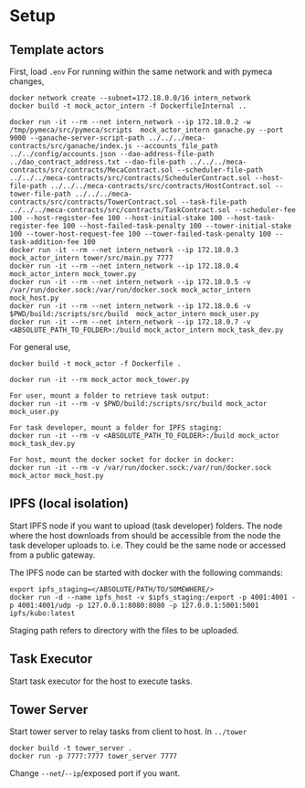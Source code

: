 # Setup

## Template actors
First, load `.env`
For running within the same network and with pymeca changes, 
```
docker network create --subnet=172.18.0.0/16 intern_network
docker build -t mock_actor_intern -f DockerfileInternal ..

docker run -it --rm --net intern_network --ip 172.18.0.2 -w /tmp/pymeca/src/pymeca/scripts  mock_actor_intern ganache.py --port 9000 --ganache-server-script-path ../../../meca-contracts/src/ganache/index.js --accounts_file_path ../../config/accounts.json --dao-address-file-path ../dao_contract_address.txt --dao-file-path ../../../meca-contracts/src/contracts/MecaContract.sol --scheduler-file-path ../../../meca-contracts/src/contracts/SchedulerContract.sol --host-file-path ../../../meca-contracts/src/contracts/HostContract.sol --tower-file-path ../../../meca-contracts/src/contracts/TowerContract.sol --task-file-path ../../../meca-contracts/src/contracts/TaskContract.sol --scheduler-fee 100 --host-register-fee 100 --host-initial-stake 100 --host-task-register-fee 100 --host-failed-task-penalty 100 --tower-initial-stake 100 --tower-host-request-fee 100 --tower-failed-task-penalty 100 --task-addition-fee 100
docker run -it --rm --net intern_network --ip 172.18.0.3 mock_actor_intern tower/src/main.py 7777
docker run -it --rm --net intern_network --ip 172.18.0.4  mock_actor_intern mock_tower.py
docker run -it --rm --net intern_network --ip 172.18.0.5 -v /var/run/docker.sock:/var/run/docker.sock mock_actor_intern mock_host.py
docker run -it --rm --net intern_network --ip 172.18.0.6 -v $PWD/build:/scripts/src/build  mock_actor_intern mock_user.py
docker run -it --rm --net intern_network --ip 172.18.0.7 -v <ABSOLUTE_PATH_TO_FOLDER>:/build mock_actor_intern mock_task_dev.py
```
For general use,
```
docker build -t mock_actor -f Dockerfile .

docker run -it --rm mock_actor mock_tower.py

For user, mount a folder to retrieve task output:
docker run -it --rm -v $PWD/build:/scripts/src/build mock_actor mock_user.py

For task developer, mount a folder for IPFS staging:
docker run -it --rm -v <ABSOLUTE_PATH_TO_FOLDER>:/build mock_actor mock_task_dev.py

For host, mount the docker socket for docker in docker:
docker run -it --rm -v /var/run/docker.sock:/var/run/docker.sock mock_actor mock_host.py
```

## IPFS (local isolation)
Start IPFS node if you want to upload (task developer) folders. The node where the host downloads from should be accessible from the node the task developer uploads to. i.e. They could be the same node or accessed from a public gateway.

The IPFS node can be started with docker with the following commands:
```
export ipfs_staging=</ABSOLUTE/PATH/TO/SOMEWHERE/>
docker run -d --name ipfs_host -v $ipfs_staging:/export -p 4001:4001 -p 4001:4001/udp -p 127.0.0.1:8080:8080 -p 127.0.0.1:5001:5001 ipfs/kubo:latest
```
Staging path refers to directory with the files to be uploaded.

## Task Executor
Start task executor for the host to execute tasks.

## Tower Server
Start tower server to relay tasks from client to host.
In `../tower`
```
docker build -t tower_server .
docker run -p 7777:7777 tower_server 7777
```
Change `--net`/`--ip`/exposed port if you want.
